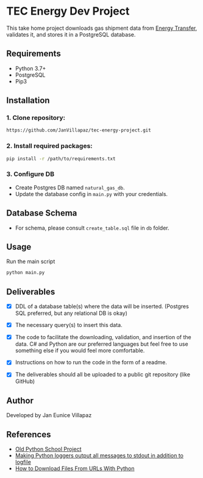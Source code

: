 # TEC Energy Dev Project

This take home project downloads gas shipment data from [Energy Transfer](https://twtransfer.energytransfer.com/ipost/TW/capacity/operationally-available), validates it, and stores it in a PostgreSQL database.

## Requirements

- Python 3.7+
- PostgreSQL
- Pip3

## Installation

### 1. Clone repository:
```bash
https://github.com/JanVillapaz/tec-energy-project.git
```

### 2. Install required packages: 
```bash
pip install -r /path/to/requirements.txt
```

### 3. Configure DB
- Create Postgres DB named `natural_gas_db`.
- Update the database config in `main.py` with your credentials.

## Database Schema
- For schema, please consult `create_table.sql` file in `db` folder.

## Usage
Run the main script
```bash
python main.py
```

## Deliverables
-[x] DDL of a database table(s) where the data will be inserted. (Postgres SQL preferred, but any relational DB is okay)

-[x] The necessary query(s) to insert this data.

-[x] The code to facilitate the downloading, validation, and insertion of the data. C# and Python are our preferred languages but feel free to use something else if you would feel more comfortable.

-[x] Instructions on how to run the code in the form of a readme.

-[x] The deliverables should all be uploaded to a public git repository (like GitHub)

## Author
Developed by Jan Eunice Villapaz

## References
- [Old Python School Project](https://github.com/JanVillapaz/INF5190-AUT2021/blob/main/README.md)
- [Making Python loggers output all messages to stdout in addition to logfile](https://stackoverflow.com/questions/14058453/making-python-loggers-output-all-messages-to-stdout-in-addition-to-log-file)
- [How to Download Files From URLs With Python](https://realpython.com/python-download-file-from-url/#:~:text=To%20download%20a%20file%20using,the%20URL%20or%20query%20parameters.)
